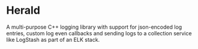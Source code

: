 # Herald

A multi-purpose C++ logging library with support for json-encoded log entries, custom log even callbacks and sending logs to a collection service like LogStash as part of an ELK stack.
